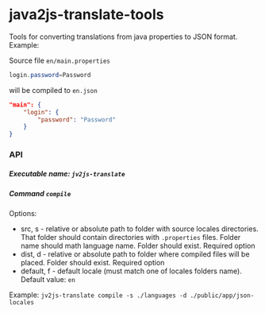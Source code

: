 # java2js-translate-tools

Tools for converting translations from java properties to JSON format.
Example:

Source file `en/main.properties`
```java
login.password=Password
```
will be compiled to `en.json`
```json
"main": {
	"login": {
		"password": "Password"
	}
}
```

### API

##### Executable name: `jv2js-translate`

##### Command `compile`

Options:
* src, s - relative or absolute path to folder with source locales directories. That folder should contain directories with `.properties` files. Folder name should math language name. Folder should exist. Required option
* dist, d - relative or absolute path to folder where compiled files will be placed. Folder should exist. Required option
* default, f - default locale (must match one of locales folders name). Default value: `en`

Example: `jv2js-translate compile -s ./languages -d ./public/app/json-locales`
